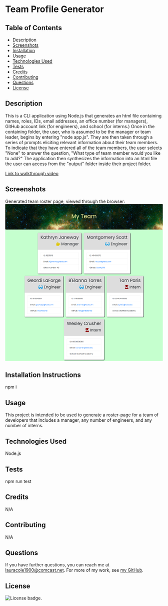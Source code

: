 # Team Profile Generator

  ## Table of Contents

  * [Description](#description)
  * [Screenshots](#screenshots)
  * [Installation](#installation)
  * [Usage](#usage)
  * [Technologies Used](#technologies)
  * [Tests](#tests)
  * [Credits](#credits)
  * [Contributing](#contributing)
  * [Questions](#questions)
  * [License](#license)

  ## Description

  This is a CLI application using Node.js that generates an html file containing names, roles, IDs, email addresses, an office number (for managers), GitHub account link (for engineers), and school (for interns.) Once in the containing folder, the user, who is assumed to be the manager or team leader, begins by entering "node app.js". They are then taken through a series of prompts eliciting relevant information about their team members. To indicate that they have entered all of the team members, the user selects "None" to answer the question, "What type of team member would you like to add?" The application then synthesizes the information into an html file the user can access from the "output" folder inside their project folder.

  [Link to walkthrough video](https://drive.google.com/file/d/13uM54miHXwBnXrt7pFscWmgSFilbxihW/view)

  ## Screenshots

  Generated team roster page, viewed through the browser:
  ![Team roster page](assets/team-roster-screencap.png)
  
  ## Installation Instructions

  npm i

  ## Usage

  This project is intended to be used to generate a roster-page for a team of developers that includes a manager, any number of engineers, and any number of interns.

  ## Technologies Used

  Node.js

  ## Tests

  npm run test

  ## Credits

  N/A

  ## Contributing

  N/A

  ## Questions

  If you have further questions, you can reach me at lauracole1900@comcast.net. For more of my work, see [my GitHub](https://github.com/LauraCole1900).

  ## License

  ![License badge](https://img.shields.io/badge/license-MIT-brightgreen).
